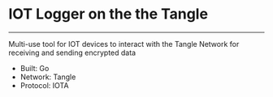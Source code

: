 # IOT Logger on the the Tangle

---

Multi-use tool for IOT devices to interact with the Tangle Network for receiving and sending encrypted data

- Built: Go
- Network: Tangle
- Protocol: IOTA
